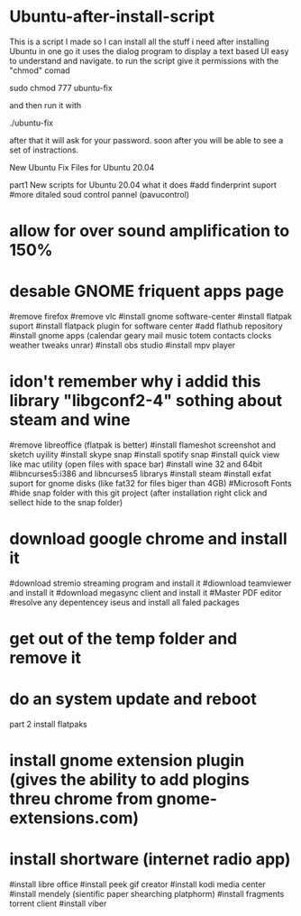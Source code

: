 # Ubuntu-after-install-script
This is a script I made so I can install all the stuff i need after installing Ubuntu in one go
it uses the dialog program to display a text based UI easy to understand and navigate.
to run the script give it permissions with the "chmod" comad 

sudo chmod 777 ubuntu-fix

and then run it with

./ubuntu-fix 

after that it will ask for your password.
soon after you will be able to see a set of instractions.

New Ubuntu Fix Files for Ubuntu 20.04

part1
New scripts for Ubuntu 20.04 what it does
#add finderprint suport
#more ditaled soud control pannel (pavucontrol)
# allow for over sound amplification to 150%
# desable GNOME friquent apps page
#remove firefox
#remove vlc
#install gnome software-center
#install flatpak suport
#install flatpack plugin for software center
#add flathub repository
#install gnome apps (calendar geary mail music totem contacts clocks weather tweaks unrar)
#install obs studio
#install mpv player
# idon't remember why i addid this library "libgconf2-4" sothing about steam and wine
#remove libreoffice (flatpak is better)
#install flameshot screenshot and sketch uyility
#install skype snap
#install spotify snap
#install quick view like mac utility (open files with space bar)
#install wine 32 and 64bit
#libncurses5:i386 and libncurses5 librarys
#install steam
#install exfat suport for gnome disks (like fat32 for files biger than 4GB)
#Microsoft Fonts
#hide snap folder with this git project (after installation right click and sellect hide to the snap folder)
# download google chrome and install it
#download stremio streaming program and install it
#diownload teamviewer and install it
#download megasync client and install it
#Master PDF editor
#resolve any depentencey iseus and install all faled packages
# get out of the temp folder and remove it
# do an system update and reboot
part 2 install flatpaks
# install gnome extension plugin (gives the ability to add plogins threu chrome from gnome-extensions.com)
# install shortware (internet radio app)
#install libre office
#install peek gif creator
#install kodi media center
#install mendely (sientific paper shearching platphorm)
#install fragments torrent client
#install viber
